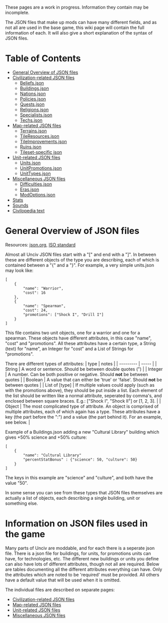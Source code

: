 These pages are a work in progress. Information they contain may be incomplete.


The JSON files that make up mods can have many different fields, and as not all are used in the base game, this wiki page will contain the full information of each. It will also give a short explanation of the syntax of JSON files.

# Table of Contents
* [General Overview of JSON files](#general-overview-of-json-files)
* [Civilization-related JSON files](Civilization-related-JSON-files)
    * [Beliefs.json](Civilization-related-JSON-files#beliefsjson)
    * [Buildings.json](Civilization-related-JSON-files#buildingsjson)
    * [Nations.json](Civilization-related-JSON-files#nationsjson)
    * [Policies.json](Civilization-related-JSON-files#policiesjson)
    * [Quests.json](Civilization-related-JSON-files#questsjson)
    * [Religions.json](Civilization-related-JSON-files#religionsjson)
    * [Specialists.json](Civilization-related-JSON-files#specialistsjson)
    * [Techs.json](Civilization-related-JSON-files#techsjson)
* [Map-related JSON files](Map-related-JSON-files)
    * [Terrains.json](Map-related-JSON-files#terrainsjson)
    * [TileResources.json](Map-related-JSON-files#tileresourcesjson)
    * [TileImprovements.json](Map-related-JSON-files#tileimprovementsjson)
    * [Ruins.json](Map-related-JSON-files#ruinsjson)
    * [Tileset-specific json](Map-related-JSON-files#tileset-specific-json)
* [Unit-related JSON files](Unit-related-JSON-files)
    * [Units.json](Unit-related-JSON-files#unitsjson)
    * [UnitPromotions.json](Unit-related-JSON-files#unitpromotionsjson)
    * [UnitTypes.json](Unit-related-JSON-files#unittypesjson)
* [Miscellaneous JSON files](Miscellaneous-JSON-files)
    * [Difficulties.json](Miscellaneous-JSON-files#difficultiesjson)
    * [Eras.json](Miscellaneous-JSON-files#erasjson)
    * [ModOptions.json](Miscellaneous-JSON-files#modoptionsjson)
* [Stats](Map-related-JSON-files#stats)
* [Sounds](Unit-related-JSON-files#sounds)
* [Civilopedia text](Miscellaneous-JSON-files#civilopedia-text)


# General Overview of JSON files

Resources: [json.org](https://www.json.org/), [ISO standard](https://standards.iso.org/ittf/PubliclyAvailableStandards/c071616_ISO_IEC_21778_2017.zip)

Almost all Unciv JSON files start with a "[" and end with a "]". In between these are different objects of the type you are describing, each of which is contained between a "{" and a "}". For example, a very simple units.json may look like:
```
[
    {
        "name": "Warrior",
        "cost": 16
    },
    {
        "name": "Spearman",
        "cost": 24,
        "promotions": ["Shock I", "Drill I"]
    }
]
```
This file contains two unit objects, one for a warrior and one for a spearman. These objects have different attributes, in this case "name", "cost" and "promotions". All these attributes have a certain type, a String (text) for "name", an Integer for "cost" and a List of Strings for "promotions".

There are different types of attributes:
| type | notes |
| --------- | ----- |
| String | A word or sentence. Should be between double quotes (") |
| Integer | A number. Can be both positive or negative. Should **not** be between quotes |
| Boolean | A value that can either be 'true' or 'false'. Should **not** be between quotes |
| List of [type] | If multiple values could apply (such as with the promotions above), they should be put inside a list. Each element of the list should be written like a normal attribute, seperated by comma's, and enclosed between square braces. E.g.: ["Shock I", "Shock II"] or [1, 2, 3]. |
| Object | The most complicated type of attribute. An object is comprised of multiple attributes, each of which again has a type. These attributes have a key (the part before the ":") and a value (the part behind it). For an example, see below. |

Example of a Buildings.json adding a new "Cultural Library" building which gives +50% science and +50% culture:
```
[
    {
        "name": "Cultural Library"
        "percentStatBonus" : {"science": 50, "culture": 50}
    }
]
```
The keys in this example are "science" and "culture", and both have the value "50".

In some sense you can see from these types that JSON files themselves are actually a list of objects, each describing a single building, unit or something else.


# Information on JSON files used in the game

Many parts of Unciv are moddable, and for each there is a seperate json file. There is a json file for buildings, for units, for promotions units can have, for technologies, etc. The different new buildings or units you define can also have lots of different attributes, though not all are required. Below are tables documenting all the different attributes everything can have. Only the attributes which are noted to be 'required' must be provided. All others have a default value that will be used when it is omitted.

The individual files are described on separate pages:

* [Civilization-related JSON files](Civilization-related-JSON-files)
* [Map-related JSON files](Map-related-JSON-files)
* [Unit-related JSON files](Unit-related-JSON-files)
* [Miscellaneous JSON files](Miscellaneous-JSON-files)
